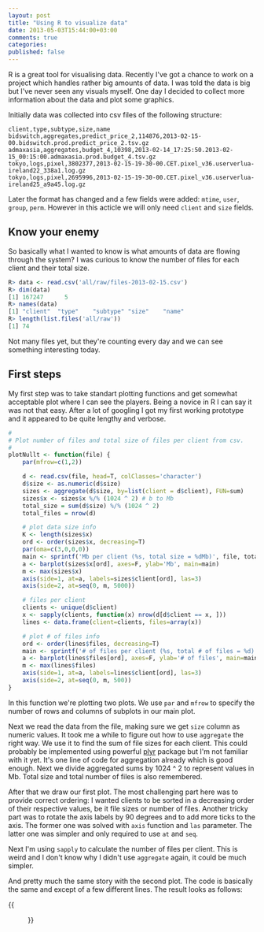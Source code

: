 ```yaml
---
layout: post
title: "Using R to visualize data"
date: 2013-05-03T15:44:00+03:00
comments: true
categories:
published: false
---
```


R is a great tool for visualising data. Recently I've got a chance to work on a
project which handles rather big amounts of data. I was told the data is big but
I've never seen any visuals myself. One day I decided to collect more
information about the data and plot some graphics.

<!-- more -->

Initially data was collected into csv files of the following structure:

```
client,type,subtype,size,name
bidswitch,aggregates,predict_price_2,114876,2013-02-15-00.bidswitch.prod.predict_price_2.tsv.gz
admaxasia,aggregates,budget_4,10398,2013-02-14_17:25:50.2013-02-15_00:15:00.admaxasia.prod.budget_4.tsv.gz
tokyo,logs,pixel,3802377,2013-02-15-19-30-00.CET.pixel_v36.userverlua-ireland22_338a1.log.gz
tokyo,logs,pixel,2695996,2013-02-15-19-30-00.CET.pixel_v36.userverlua-ireland25_a9a45.log.gz
```

Later the format has changed and a few fields were added: `mtime`, `user`,
`group`, `perm`. However in this acticle we will only need `client` and `size`
fields.

## Know your enemy

So basically what I wanted to know is what amounts of data are flowing through
the system? I was curious to know the number of files for each client and their
total size.

``` r
R> data <- read.csv('all/raw/files-2013-02-15.csv')
R> dim(data)
[1] 167247      5
R> names(data)
[1] "client"  "type"    "subtype" "size"    "name"   
R> length(list.files('all/raw'))
[1] 74
```

Not many files yet, but they're counting every day and we can see something
interesting today.

## First steps

My first step was to take standart plotting functions and get somewhat
acceptable plot where I can see the players. Being a novice in R I can say it
was not that easy. After a lot of googling I got my first working prototype
and it appeared to be quite lengthy and verbose.

``` r
#
# Plot number of files and total size of files per client from csv.
#
plotNullt <- function(file) {
    par(mfrow=c(1,2))

    d <- read.csv(file, head=T, colClasses='character')
    d$size <- as.numeric(d$size)
    sizes <- aggregate(d$size, by=list(client = d$client), FUN=sum)
    sizes$x <- sizes$x %/% (1024 ^ 2) # b to Mb
    total_size = sum(d$size) %/% (1024 ^ 2)
    total_files = nrow(d)

    # plot data size info
    K <- length(sizes$x)
    ord <- order(sizes$x, decreasing=T)
    par(oma=c(3,0,0,0))
    main <- sprintf('Mb per client (%s, total size = %dMb)', file, total_size)
    a <- barplot(sizes$x[ord], axes=F, ylab='Mb', main=main)
    m <- max(sizes$x)
    axis(side=1, at=a, labels=sizes$client[ord], las=3)
    axis(side=2, at=seq(0, m, 5000))

    # files per client
    clients <- unique(d$client)
    x <- sapply(clients, function(x) nrow(d[d$client == x, ]))
    lines <- data.frame(client=clients, files=array(x))

    # plot # of files info
    ord <- order(lines$files, decreasing=T)
    main <- sprintf('# of files per client (%s, total # of files = %d)', file, total_files)
    a <- barplot(lines$files[ord], axes=F, ylab='# of files', main=main)
    m <- max(lines$files)
    axis(side=1, at=a, labels=lines$client[ord], las=3)
    axis(side=2, at=seq(0, m, 500))
}
```

In this function we're plotting two plots. We use `par` and `mfrow` to specify
the number of rows and columns of subplots in our main plot.

Next we read the data from the file, making sure we get `size` column as numeric
values. It took me a while to figure out how to use `aggregate` the right way.
We use it to find the sum of file sizes for each client. This could probably be
implemented using powerful
[plyr](http://cran.r-project.org/web/packages/plyr/index.html) package but I'm
not familiar with it yet. It's one line of code for aggregation already which is
good enough. Next we divide aggregated sums by 1024 ^ 2 to represent values in
Mb. Total size and total number of files is also remembered.

After that we draw our first plot. The most challenging part here was to provide
correct ordering: I wanted clients to be sorted in a decreasing order of their
respective values, be it file sizes or number of files. Another tricky part was
to rotate the axis labels by 90 degrees and to add more ticks to the axis.
The former one was solved with `axis` function and `las` parameter. The latter
one was simpler and only required to use `at` and `seq`.

Next I'm using `sapply` to calculate the number of files per client. This is
weird and I don't know why I didn't use `aggregate` again, it could be much
simpler.

And pretty much the same story with the second plot. The code is basically the
same and except of a few different lines. The result looks as follows:

<!-- {% img ./std-both-count-size.png %} -->

<!-- ![Alt text]({filename}/images/std-both-count-size.png) -->

{{<figure src="/images/2013-05-03/std-both-count-size.png">}}
